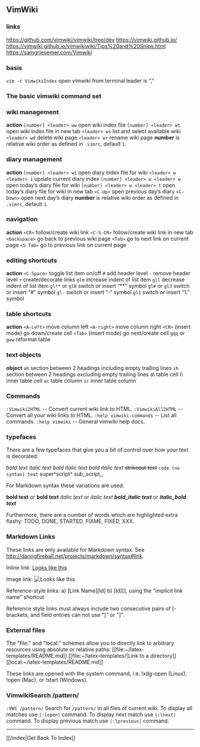 ## VimWiki

### links
https://github.com/vimwiki/vimwiki/tree/dev
https://vimwiki.github.io/
https://vimwiki.github.io/vimwikiwiki/Tips%20and%20Snips.html
https://samgriesemer.com/Vimwiki

### basis
`vim -c VimwikiIndex`  open vimwiki from terminal
leader is ","

### The basic vimwiki command set

### wiki management
**action**
`[number] <leader> ww` open wiki index file
`[number] <leader> wt` open wiki index file in new tab
`<leader> ws`          list and select available wiki
`<leader> wd`          delete wiki page
`<leader> wr`          rename wiki page
**number** is relative wiki order as defined in `.vimrc`, default `1`.

### diary management
**action**
`[number] <leader> wi` open diary index file for wiki
`<leader> w <leader> i` update current diary index
`[number] <leader> w <leader> w` open today’s diary file for wiki
`[number] <leader> w <leader> t` open today’s diary file for wiki in new tab
`<C-Up>` open previous day’s diary
`<C-Down>` open next day’s diary
**number** is relative wiki order as defined in `.vimrc`, default `1`.

### navigation
**action**
`<CR>`        follow/create wiki link
`<C-S-CR>`    follow/create wiki link in new tab
`<backspace>` go back to previous wiki page
`<Tab>`       go to next link on current page
`<S-Tab>`     go to previous link on current page

### editing shortcuts
**action**
`<C-Space>` toggle list item on/off
`#` add header level
`-` remove header level
`+` create/decorate links
`glm` increase indent of list item
`gll` decrease indent of list item
`gl**` or `gl8` switch or insert “**” symbol
`gl#` or `gl3` switch or insert “#” symbol
`gl-` switch or insert “-“ symbol
`gl1` switch or insert “1.” symbol

### table shortcuts
**action**
`<A-Left>` move column left
`<A-right>` move column right
`<CR>` (insert mode) go down/create cell
`<Tab>` (insert mode) go next/create cell
`gqq` or `gww` reformat table

### text objects
**object**
`ah` section between 2 headings including empty trailing lines
`ih` section between 2 headings excluding empty trailing lines
a\ table cell
i\ inner table cell
`ac` table column
`ic` inner table column

### Commands

`:Vimwiki2HTML` -- Convert current wiki link to HTML.
`:VimwikiAll2HTML` -- Convert all your wiki links to HTML.
`:help vimwiki-commands` -- List all commands.
`:help vimwiki` -- General vimwiki help docs.


### typefaces

There are a few typefaces that give you a bit of control over how your text
is decorated:

  *bold text*
  _italic text_
  _*bold italic text*_
  *_bold italic text_*
  ~~strikeout text~~
  `code (no syntax) text`
  super^script^
  sub,,script,,

For Markdown syntax these variations are used:

  **bold text** or __bold text__
  *italic text* or _italic text_
  ***bold_italic text*** or ___italic_bold text___

Furthermore, there are a number of words which are highlighted extra flashy:
TODO, DONE, STARTED, FIXME, FIXED, XXX.

### Markdown Links

These links are only available for Markdown syntax.  See
http://daringfireball.net/projects/markdown/syntax#link.

Inline link:
  [Looks like this](URL)

Image link:
  ![Looks like this](URL)

Reference-style links:
  a) [Link Name][Id]
  b) [Id][], using the "implicit link name" shortcut

Reference style links must always include two consecutive pairs of
[-brackets, and field entries can not use "[" or "]".

### External files

The "file:" and "local:" schemes allow you to directly link to arbitrary
resources using absolute or relative paths:
  [[file:~/latex-templates/README.md]]
  [[file:~/latex-templates/|Link to a directory]]
  [[local:~/latex-templates/README.md]]

These links are opened with the system command, i.e. !xdg-open (Linux), !open
(Mac), or !start (Windows).

### VimwikiSearch /pattern/
`:VWS /pattern/`
    Search for `/pattern/` in all files of current wiki.
    To display all matches use `|:lopen|` command.
    To display next match use `|:lnext|` command.
    To display previous match use `|:lprevious|` command.



---

[[/index|Get Back To Index]]
